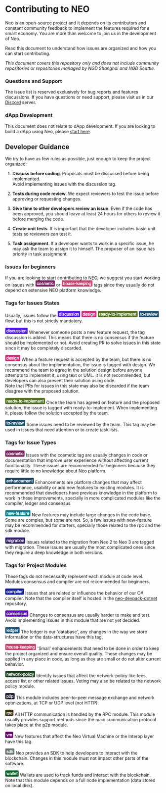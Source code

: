 
# Contributing to NEO
Neo is an open-source project and it depends on its contributors and constant community feedback to implement the features required for a smart economy. You are more than welcome to join us in the development of Neo.  

Read this document to understand how issues are organized and how you can start contributing.

*This document covers this repository only and does not include community repositories or repositories managed by NGD Shanghai and NGD Seattle.*

### Questions and Support
The issue list is reserved exclusively for bug reports and features discussions. If you have questions or need support, please visit us in our [Discord](https://discord.io/neo) server.  

### dApp Development
This document does not relate to dApp development. If you are looking to build a dApp using Neo, please [start here](https://neo.org/dev).

## Developer Guidance
We try to have as few rules as possible,  just enough to keep the project organized:


1.  **Discuss before coding**. Proposals must be discussed before being implemented.  
Avoid implementing issues with the discussion tag.
2. **Tests during code review**. We expect reviewers to test the issue before approving or requesting changes.

3. **Give time to other developers review an issue**. Even if the code has been approved, you should leave at least 24 hours for others to review it before merging the code.

4. **Create unit tests**. It is important that the developer includes basic unit tests so reviewers can test it.

5. **Task assignment**. If a developer wants to work in a specific issue, he may ask the team to assign it to himself. The proposer of an issue has priority in task assignment.


### Issues for beginners
If you are looking to start contributing to NEO, we suggest you start working on issues with ![](./.github/images/cosmetic.png) or ![](./.github/images/house-keeping.png) tags since they usually do not depend on extensive NEO platform knowledge. 

### Tags for Issues States
Usually, issues follow the ![](./.github/images/discussion.png) ![](./.github/images/solution-design.png) ![](./.github/images/ready-to-implement.png) ![](./.github/images/to-review.png)  flow, but this is not strictly mandatory.

![](./.github/images/discussion.png) Whenever someone posts a new feature request, the tag discussion is added. This means that there is no consensus if the feature should be implemented or not. Avoid creating PR to solve issues in this state since it may be completely discarded.

![](./.github/images/solution-design.png) When a feature request is accepted by the team, but there is no consensus about the implementation, the issue is tagged with design. We recommend the team to agree in the solution design before anyone attempts to implement it, using text or UML. It is not recommended, but developers can also present their solution using code.  
Note that PRs for issues in this state may also be discarded if the team disagree with the proposed solution.

![](./.github/images/ready-to-implement.png) Once the team has agreed on feature and the proposed solution, the issue is tagged with ready-to-implement. When implementing it, please follow the solution accepted by the team.

![](./.github/images/to-review.png) Some issues need to be reviewed by the team. This tag may be used in issues that need attention or to create task lists.

### Tags for Issue Types

![](./.github/images/cosmetic.png) Issues with the cosmetic tag are usually changes in code or documentation that improve user experience without affecting current functionality. These issues are recommended for beginners because they require little to no knowledge about Neo platform.

![](./.github/images/enhancement.png) Enhancements are platform changes that may affect performance, usability or add new features to existing modules. It is recommended that developers have previous knowledge in the platform to work in these improvements, specially in more complicated modules like the compiler, ledger and consensus.

![](./.github/images/new-feature.png) New features may include large changes in the code base. Some are complex, but some are not. So, a few issues with new-feature may be recommended for starters, specially those related to the rpc and the sdk module.

![](./.github/images/migration.png) Issues related to the migration from Neo 2 to Neo 3 are tagged with migration. These issues are usually the most complicated ones since they require a deep knowledge in both versions.

### Tags for Project Modules 
These tags do not necessarily represent each module at code level. Modules consensus and compiler are not recommended for beginners.

![](./.github/images/compiler.png) Issues that are related or influence the behavior of our C# compiler. Note that the compiler itself is hosted in the [neo-devpack-dotnet](https://github.com/neo-project/neo-devpack-dotnet) repository.

![](./.github/images/consensus.png) Changes to consensus are usually harder to make and test. Avoid implementing issues in this module that are not yet decided.

![](./.github/images/ledger.png) The ledger is our 'database', any changes in the way we store information or the data-structures have this tag.

![](./.github/images/house-keeping.png) 'Small' enhancements that need to be done in order to keep the project organized and ensure overall quality. These changes may be applied in any place in code, as long as they are small or do not alter current behavior.

![](./.github/images/network-policy.png) Identify issues that affect the network-policy like fees, access list or other related issues. Voting may also be related to the network policy module.

![](./.github/images/p2p.png) This module includes peer-to-peer message exchange and network optmizations, at TCP or UDP level (not HTTP).

![](./.github/images/rpc.png) All HTTP communication is handled by the RPC module. This module usually provides support methods since the main communication protocol takes place at the p2p module.

![](./.github/images/vm.png) New features that affect the Neo Virtual Machine or the Interop layer have this tag.

![](./.github/images/sdk.png) Neo provides an SDK to help developers to interact with the blockchain. Changes in this module must not impact other parts of the software. 

![](./.github/images/wallet.png) Wallets are used to track funds and interact with the blockchain. Note that this module depends on a full node implementation (data stored on local disk).




